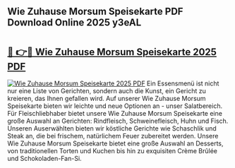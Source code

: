 ## Wie Zuhause Morsum Speisekarte PDF Download Online 2025 y3eAL

# <h2><a href="http://gc68cf.nevu.top/?p=Wie+Zuhause+Morsum+Speisekarte">🔗 👉🔴 Wie Zuhause Morsum Speisekarte 2025 PDF</a></h2>

[![Wie Zuhause Morsum Speisekarte 2025 PDF](https://i.imgur.com/dBaPXMq.png)](http://gc68cf.nevu.top/?p=Wie+Zuhause+Morsum+Speisekarte)
Ein Essensmenü ist nicht nur eine Liste von Gerichten, sondern auch die Kunst, ein Gericht zu kreieren, das Ihnen gefallen wird. Auf unserer Wie Zuhause Morsum Speisekarte bieten wir leichte und neue Optionen an - unser Salatbereich. Für Fleischliebhaber bietet unsere Wie Zuhause Morsum Speisekarte eine große Auswahl an Gerichten: Rindfleisch, Schweinefleisch, Huhn und Fisch. Unseren Auserwählten bieten wir köstliche Gerichte wie Schaschlik und Steak an, die bei frischem, natürlichem Feuer zubereitet werden. Unsere Wie Zuhause Morsum Speisekarte bietet eine große Auswahl an Desserts, von traditionellen Torten und Kuchen bis hin zu exquisiten Crème Brûlée und Schokoladen-Fan-Si.

